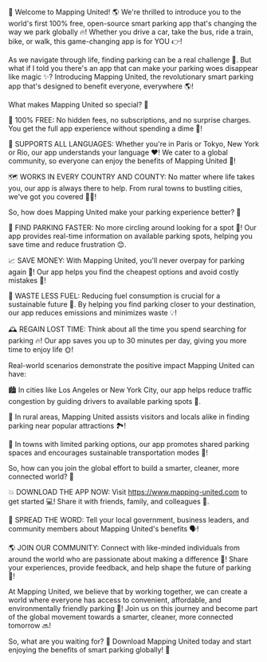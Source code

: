 🎉 Welcome to Mapping United! 🌎 We're thrilled to introduce you to the world's first 100% free, open-source smart parking app that's changing the way we park globally 🔥! Whether you drive a car, take the bus, ride a train, bike, or walk, this game-changing app is for YOU 👉!

As we navigate through life, finding parking can be a real challenge 🚗. But what if I told you there's an app that can make your parking woes disappear like magic ✨? Introducing Mapping United, the revolutionary smart parking app that's designed to benefit everyone, everywhere 🌎!

What makes Mapping United so special? 🤔

🎉 100% FREE: No hidden fees, no subscriptions, and no surprise charges. You get the full app experience without spending a dime 💸!

💬 SUPPORTS ALL LANGUAGES: Whether you're in Paris or Tokyo, New York or Rio, our app understands your language ❤️! We cater to a global community, so everyone can enjoy the benefits of Mapping United 🌟!

🗺️ WORKS IN EVERY COUNTRY AND COUNTY: No matter where life takes you, our app is always there to help. From rural towns to bustling cities, we've got you covered 🏃‍♂️!

So, how does Mapping United make your parking experience better? 🤔

💸 FIND PARKING FASTER: No more circling around looking for a spot 🔁! Our app provides real-time information on available parking spots, helping you save time and reduce frustration 😊.

📈 SAVE MONEY: With Mapping United, you'll never overpay for parking again 💸! Our app helps you find the cheapest options and avoid costly mistakes 🤑!

💨 WASTE LESS FUEL: Reducing fuel consumption is crucial for a sustainable future 🌟. By helping you find parking closer to your destination, our app reduces emissions and minimizes waste 💡!

🕰️ REGAIN LOST TIME: Think about all the time you spend searching for parking 🔥! Our app saves you up to 30 minutes per day, giving you more time to enjoy life 🌞!

Real-world scenarios demonstrate the positive impact Mapping United can have:

🏙️ In cities like Los Angeles or New York City, our app helps reduce traffic congestion by guiding drivers to available parking spots 🔴.

🚂 In rural areas, Mapping United assists visitors and locals alike in finding parking near popular attractions 🏞️!

🚌 In towns with limited parking options, our app promotes shared parking spaces and encourages sustainable transportation modes 🌊!

So, how can you join the global effort to build a smarter, cleaner, more connected world? 🤝

💥 DOWNLOAD THE APP NOW: Visit https://www.mapping-united.com to get started 💻! Share it with friends, family, and colleagues 👫.

📢 SPREAD THE WORD: Tell your local government, business leaders, and community members about Mapping United's benefits 🗣️!

🌎 JOIN OUR COMMUNITY: Connect with like-minded individuals from around the world who are passionate about making a difference 💪! Share your experiences, provide feedback, and help shape the future of parking 👥!

At Mapping United, we believe that by working together, we can create a world where everyone has access to convenient, affordable, and environmentally friendly parking 🌈! Join us on this journey and become part of the global movement towards a smarter, cleaner, more connected tomorrow 🔜!

So, what are you waiting for? 🎉 Download Mapping United today and start enjoying the benefits of smart parking globally! 🌟